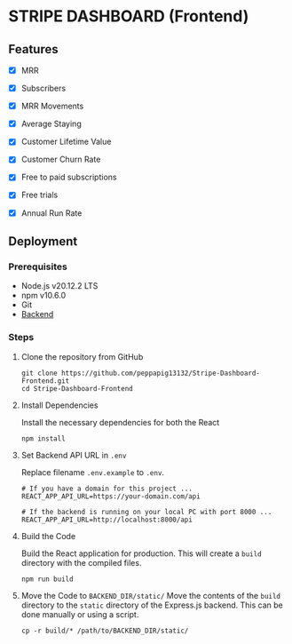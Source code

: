 # STRIPE DASHBOARD (Frontend)

## Features

- [x] MRR
- [x] Subscribers
- [x] MRR Movements
- [x] Average Staying
- [x] Customer Lifetime Value
- [x] Customer Churn Rate
- [x] Free to paid subscriptions
- [x] Free trials
- [x] Annual Run Rate


## Deployment

### Prerequisites

- Node.js v20.12.2 LTS
- npm v10.6.0
- Git
- [Backend](https://github.com/peppapig13132/Stripe-Dashboard-Backend)

### Steps

1. Clone the repository from GitHub
    
    ```
    git clone https://github.com/peppapig13132/Stripe-Dashboard-Frontend.git
    cd Stripe-Dashboard-Frontend
    ```

2. Install Dependencies
    
    Install the necessary dependencies for both the React 
    ```
    npm install
    ```

3. Set Backend API URL in `.env`

    Replace filename `.env.example` to `.env`.
    ```
    # If you have a domain for this project ...
    REACT_APP_API_URL=https://your-domain.com/api

    # If the backend is running on your local PC with port 8000 ...
    REACT_APP_API_URL=http://localhost:8000/api
    ```

4. Build the Code

    Build the React application for production. This will create a `build` directory with the compiled files.
    ```
    npm run build
    ```

5. Move the Code to `BACKEND_DIR/static/`
    Move the contents of the `build` directory to the `static` directory of the Express.js backend. This can be done manually or using a script.
    ```
    cp -r build/* /path/to/BACKEND_DIR/static/
    ```
